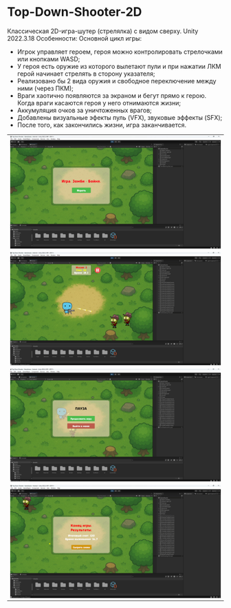 # Top-Down-Shooter-2D
Классическая 2D-игра-шутер (стрелялка) с видом сверху.
Unity 2022.3.18
Особенности:
Основной цикл игры: 
- Игрок управляет героем, героя можно контролировать стрелочками или кнопками WASD;
- У героя есть оружие из которого вылетают пули и при нажатии ЛКМ герой начинает стрелять в сторону указателя;
- Реализовано бы 2 вида оружия и свободное переключение между ними (через ПКМ);
- Враги хаотично появляются за экраном и бегут прямо к герою. Когда враги касаются героя у него отнимаются жизни;
- Аккумуляция очков за уничтоженных врагов;
- Добавлены визуальные эфекты пуль (VFX), звуковые эффекты (SFX);
- После того, как закончились жизни, игра заканчивается.


<table>
    <tr>
        <td>
            <img src="pic1.png" alt="">
        </td>
    </tr>
    <tr>
        <td>
            <img src="pic2.png" alt="">
        </td>
    </tr>
    <tr>
        <td>
            <img src="pic3.png" alt="">
        </td>
    <tr>
    <tr>
        <td>
            <img src="pic4.png" alt="">
        </td>
    <tr>
</table>
    
